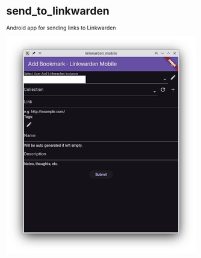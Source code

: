 # send_to_linkwarden

Android app for sending links to Linkwarden

![Screenshot_20240823_155131.png](assets%2FScreenshot_20240823_155131.png)